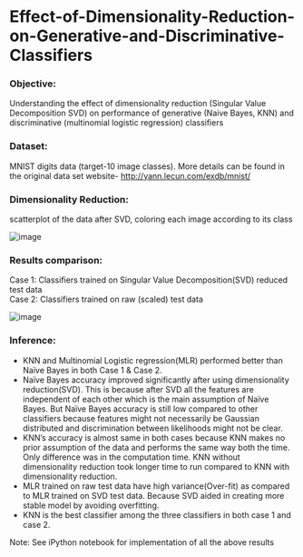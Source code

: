 # Effect-of-Dimensionality-Reduction-on-Generative-and-Discriminative-Classifiers

### Objective:
Understanding the effect of dimensionality reduction (Singular Value Decomposition SVD) on performance of generative (Naive Bayes, KNN) and discriminative (multinomial logistic regression) classifiers

### Dataset: 
MNIST digits data (target-10 image classes). More details can be found in the original data set website- http://yann.lecun.com/exdb/mnist/

### Dimensionality Reduction:
scatterplot of the data after SVD, coloring each image according to its class

![image](https://user-images.githubusercontent.com/24207916/140417754-8d40b80c-5cee-4822-9e14-28906cc1fc55.png)


### Results comparison:
Case 1:  Classifiers trained on Singular Value Decomposition(SVD) reduced test data<br />
Case 2: Classifiers trained on raw (scaled) test data<br />

![image](https://user-images.githubusercontent.com/24207916/140415842-f1c39133-6f59-431a-979e-b96c83189cc6.png)


### Inference:
*	KNN and Multinomial Logistic regression(MLR) performed better than Naïve Bayes in both Case 1 & Case 2.<br />
*	Naïve Bayes accuracy improved significantly after using dimensionality reduction(SVD). This is because after SVD all the features are independent of each other which is the main assumption of Naïve Bayes. But Naïve Bayes accuracy is still low compared to other classifiers because features might not necessarily be Gaussian distributed and discrimination between likelihoods might not be clear.<br />
*	KNN’s accuracy is almost same in both cases because KNN makes no prior assumption of the data and performs the same way both the time. Only difference was in the computation time. KNN without dimensionality reduction took longer time to run compared to KNN with dimensionality reduction.<br />
*	MLR trained on raw test data have high variance(Over-fit)  as compared to MLR trained on SVD test data. Because SVD aided in creating more stable model by avoiding overfitting.<br />
*	KNN is the best classifier among the three classifiers in both case 1 and case 2.<br />



Note: See iPython notebook for implementation of all the above results

